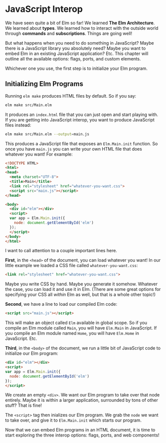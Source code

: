 # JavaScript Interop

We have seen quite a bit of Elm so far! We learned **The Elm Architecture**. We learned about **types**. We learned how to interact with the outside world through **commands** and **subscriptions**. Things are going well!

But what happens when you need to do something in JavaScript? Maybe there is a JavaScript library you absolutely need? Maybe you want to embed Elm in an existing JavaScript application? Etc. This chapter will outline all the available options: flags, ports, and custom elements.

Whichever one you use, the first step is to initialize your Elm program.


## Initializing Elm Programs

Running `elm make` produces HTML files by default. So if you say:

```bash
elm make src/Main.elm
```

It produces an `index.html` file that you can just open and start playing with. If you are getting into JavaScript interop, you want to produce JavaScript files instead:

```bash
elm make src/Main.elm --output=main.js
```

This produces a JavaScript file that exposes an `Elm.Main.init` function. So once you have `main.js` you can write your own HTML file that does whatever you want! For example:

```html
<!DOCTYPE HTML>
<html>
<head>
  <meta charset="UTF-8">
  <title>Main</title>
  <link rel="stylesheet" href="whatever-you-want.css">
  <script src="main.js"></script>
</head>

<body>
  <div id="elm"></div>
  <script>
  var app = Elm.Main.init({
    node: document.getElementById('elm')
  });
  </script>
</body>
</html>
```

I want to call attention to a couple important lines here.

**First**, in the `<head>` of the document, you can load whatever you want! In our little example we  loaded a CSS file called `whatever-you-want.css`:

```html
<link rel="stylesheet" href="whatever-you-want.css">
```

Maybe you write CSS by hand. Maybe you generate it somehow. Whatever the case, you can load it and use it in Elm. (There are some great options for specifying your CSS all _within_ Elm as well, but that is a whole other topic!)

**Second**, we have a line to load our compiled Elm code:

```html
<script src="main.js"></script>
```

This will make an object called `Elm` available in global scope. So if you compile an Elm module called `Main`, you will have `Elm.Main` in JavaScript. If you compile an Elm module named `Home`, you will have `Elm.Home` in JavaScript. Etc.

**Third**, in the `<body>` of the document, we run a little bit of JavaScript code to initialize our Elm program:

```html
<div id="elm"></div>
<script>
var app = Elm.Main.init({
  node: document.getElementById('elm')
});
</script>
```

We create an empty `<div>`. We want our Elm program to take over that node entirely. Maybe it is within a larger application, surrounded by tons of other stuff? That is fine!

The `<script>` tag then inializes our Elm program. We grab the `node` we want to take over, and give it to `Elm.Main.init` which starts our program.

Now that we can embed Elm programs in an HTML document, it is time to start exploring the three interop options: flags, ports, and web components!
